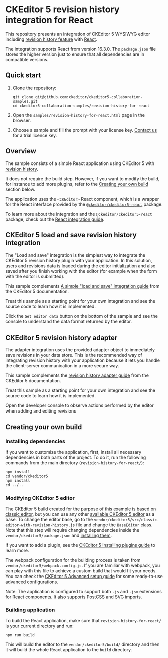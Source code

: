 # CKEditor 5 revision history integration for React

This repository presents an integration of CKEditor 5 WYSIWYG editor including
[revision history feature](https://ckeditor.com/docs/ckeditor5/latest/features/revision-history/revision-history.html) with [React](https://reactjs.org/).

The integration supports React from version 16.3.0. The `package.json` file stores the higher version just to ensure that all dependencies are in compatible versions.

## Quick start

1. Clone the repository:

   ```
   git clone git@github.com:ckeditor/ckeditor5-collaboration-samples.git
   cd ckeditor5-collaboration-samples/revision-history-for-react
   ```

1. Open the `samples/revision-history-for-react.html` page in the browser.

1. Choose a sample and fill the prompt with your license key. [Contact us](https://ckeditor.com/contact/) for a trial licence key.

## Overview

The sample consists of a simple React application using CKEditor 5 with [revision history](https://ckeditor.com/docs/ckeditor5/latest/features/revision-history/revision-history.html).

It does not require the build step. However, if you want to modify the build, for instance to add more plugins, refer to the [Creating your own build](#creating-your-own-build) section below.

The application uses the `<CKEditor>` React component, which is a wrapper for the React interface provided by the [`@ckeditor/ckeditor5-react`](https://github.com/ckeditor/ckeditor5-react) package.

To learn more about the integration and the `@ckeditor/ckeditor5-react` package, check out the [React integration guide](https://ckeditor.com/docs/ckeditor5/latest/builds/guides/integration/frameworks/react.html).

## CKEditor 5 load and save revision history integration

The "Load and save" integration is the simplest way to integrate the CKEditor 5 revision history plugin with your application. In this solution, users and revisions data is loaded during the editor initialization and also saved after you finish working with the editor (for example when the form with the editor is submitted).

This sample complements [A simple "load and save" integration guide](https://ckeditor.com/docs/ckeditor5/latest/features/revision-history/revision-history-integration.html#a-simple-load-and-save-integration) from the CKEditor 5 documentation.

Treat this sample as a starting point for your own integration and see the source code to learn how it is implemented.

Click the `Get editor data` button on the bottom of the sample and see the console to understand the data format returned by the editor.

## CKEditor 5 revision history adapter

The adapter integration uses the provided adapter object to immediately save revisions in your data store. This is the recommended way of integrating revision history with your application because it lets you handle the client-server communication in a more secure way.

This sample complements the [revision history adapter guide](https://ckeditor.com/docs/ckeditor5/latest/features/revision-history/revision-history-integration.html#adapter-integration) from the CKEditor 5 documentation.

Treat this sample as a starting point for your own integration and see the source code to learn how it is implemented.

Open the developer console to observe actions performed by the editor when adding and editing revisions

## Creating your own build

### Installing dependencies

If you want to customize the application, first, install all necessary dependencies in both parts of the project. To do it, run the following commands from the main directory (`revision-history-for-react/`):

```
npm install
cd vendor/ckeditor5
npm install
cd ../..
```

### Modifying CKEditor 5 editor

The CKEditor 5 build created for the purpose of this example is based on [classic editor](https://ckeditor.com/docs/ckeditor5/latest/builds/guides/overview.html#classic-editor), but you can use any other [available CKEditor 5 editor](https://github.com/ckeditor/ckeditor5#editors) as a base. To change the editor base, go to the `vendor/ckeditor5/src/classic-editor-with-revision-history.js` file and change the `BaseEditor` class. Note that this step will require changing dependencies inside the `vendor/ckeditor5/package.json` and [installing them](#installing-dependencies).

If you want to add a plugin, see the [CKEditor 5 Installing plugins guide](https://ckeditor.com/docs/ckeditor5/latest/builds/guides/integration/installing-plugins.html#adding-a-plugin-to-an-editor) to learn more.

The webpack configuration for the building process is taken from `vendor/ckeditor5/webpack.config.js`. If you are familiar with webpack, you can play with this file to achieve a custom build that would fit your needs. You can check the [CKEditor 5 Advanced setup guide](https://ckeditor.com/docs/ckeditor5/latest/builds/guides/integration/advanced-setup.html#webpack-configuration) for some ready-to-use advanced configurations.

Note: The application is configured to support both `.js` and `.jsx` extensions for React components. It also supports PostCSS and SVG imports.

### Building application

To build the React application, make sure that `revision-history-for-react/` is your current directory and run:

```
npm run build
```

This will build the editor to the `vendor/ckeditor5/build/` directory and then it will build the whole React application to the `build` directory. 
